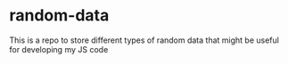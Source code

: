 # random-data
This is a repo to store different types of random data that might be useful for developing my JS code
